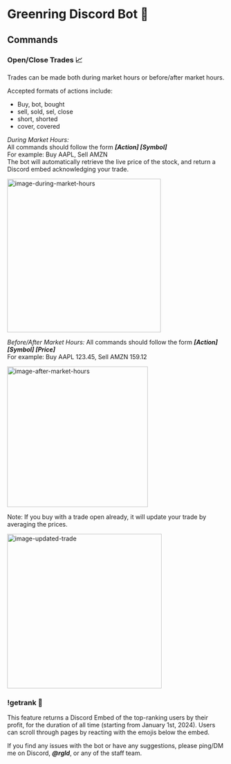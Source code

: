 # Greenring Discord Bot 🤖

## Commands
### Open/Close Trades 📈
Trades can be made both during market hours or before/after market hours.

Accepted formats of actions include:
- Buy, bot, bought
- sell, sold, sel, close
- short, shorted
- cover, covered

_During Market Hours:_  
All commands should follow the form _**[Action] [Symbol]**_  
For example: Buy AAPL, Sell AMZN  
The bot will automatically retrieve the live price of the stock, and return a Discord embed acknowledging your trade.

<img width="355" alt="image-during-market-hours" src="https://github.com/ryanjguo/greenring/assets/88060249/2c8c0b40-b1b7-412b-9795-3b113f983b5a">

_Before/After Market Hours:_ 
All commands should follow the form _**[Action] [Symbol] [Price]**_  
For example: Buy AAPL 123.45, Sell AMZN 159.12  

<img width="325" alt="image-after-market-hours" src="https://github.com/ryanjguo/greenring/assets/88060249/d949326e-be6c-4faa-863f-73e75da09e6c">

Note: If you buy with a trade open already, it will update your trade by averaging the prices.

<img width="357" alt="image-updated-trade" src="https://github.com/ryanjguo/greenring/assets/88060249/c141a7d2-657c-422c-a9db-44429a3983e7">

### !getrank 🥇

This feature returns a Discord Embed of the top-ranking users by their profit, for the duration of all time (starting from January 1st, 2024). Users can scroll through pages by reacting with the emojis below the embed. 


If you find any issues with the bot or have any suggestions, please ping/DM me on Discord, _**@rgld**_, or any of the staff team. 
